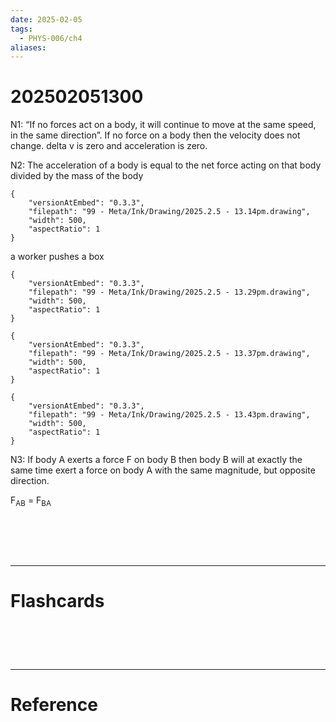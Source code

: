 ```yaml
---
date: 2025-02-05
tags:
  - PHYS-006/ch4
aliases:
---
```

# 202502051300
N1: “If no forces act on a body, it will continue to move at the same speed, in the same direction”. If no force on a body then the velocity does not change. delta v is zero and acceleration is zero.

N2: The acceleration of a body is equal to the net force acting on that body divided by the mass of the body


```handdrawn-ink
{
	"versionAtEmbed": "0.3.3",
	"filepath": "99 - Meta/Ink/Drawing/2025.2.5 - 13.14pm.drawing",
	"width": 500,
	"aspectRatio": 1
}
```

a worker pushes a box

```handdrawn-ink
{
	"versionAtEmbed": "0.3.3",
	"filepath": "99 - Meta/Ink/Drawing/2025.2.5 - 13.29pm.drawing",
	"width": 500,
	"aspectRatio": 1
}
```

```handdrawn-ink
{
	"versionAtEmbed": "0.3.3",
	"filepath": "99 - Meta/Ink/Drawing/2025.2.5 - 13.37pm.drawing",
	"width": 500,
	"aspectRatio": 1
}
```


```handdrawn-ink
{
	"versionAtEmbed": "0.3.3",
	"filepath": "99 - Meta/Ink/Drawing/2025.2.5 - 13.43pm.drawing",
	"width": 500,
	"aspectRatio": 1
}
```
N3: If body A exerts a force F on body B then body B will at exactly the same time exert a force on body A with the same magnitude, but opposite direction.

F<sub>AB</sub> = F<sub>BA</sub>

# ‌
---
# Flashcards


# ‌
---
# Reference
